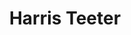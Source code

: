 ---
title: "Harris Teeter"
url: /mount-pleasant/harris-teeter-long-point-road/
shop: supermarket
---